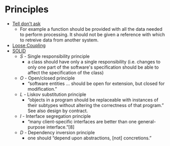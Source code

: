 # Principles
* [Tell don't ask](https://martinfowler.com/bliki/TellDontAsk.html)
    * For example a function should be provided with all the data needed to perform processing. It should not be given a reference with which to retreive data from another system.
* [Loose Coupling](https://medium.com/javascript-scene/mocking-is-a-code-smell-944a70c90a6a)
* [SOLID](https://en.wikipedia.org/wiki/SOLID_(object-oriented_design))
    * _S_	- Single responsibility principle
        * a class should have only a single responsibility (i.e. changes to only one part of the software's specification should be able to affect the specification of the class)
    * _O_	- Open/closed principle
        * “software entities … should be open for extension, but closed for modification.”
    * _L_	- Liskov substitution principle
        * “objects in a program should be replaceable with instances of their subtypes without altering the correctness of that program.” See also design by contract.
    * _I_	- Interface segregation principle
        * “many client-specific interfaces are better than one general-purpose interface.”[8]
    * _D_	- Dependency inversion principle
        * one should “depend upon abstractions, [not] concretions.”
